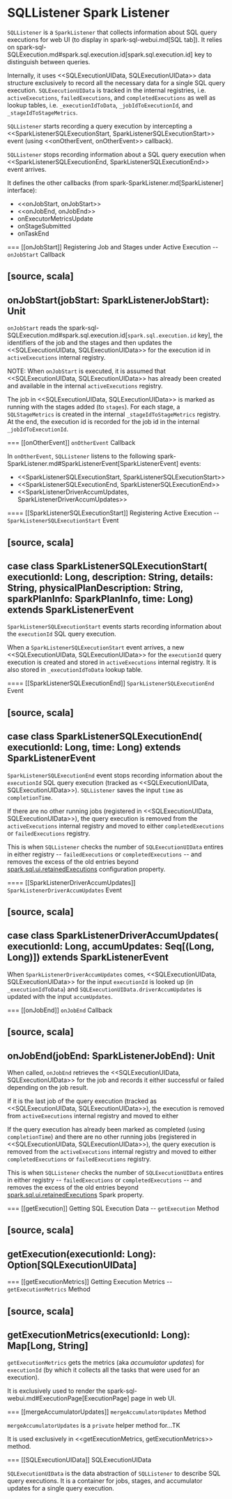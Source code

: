 # SQLListener Spark Listener

`SQLListener` is a `SparkListener` that collects information about SQL query executions for web UI (to display in spark-sql-webui.md[SQL tab]). It relies on spark-sql-SQLExecution.md#spark.sql.execution.id[spark.sql.execution.id] key to distinguish between queries.

Internally, it uses <<SQLExecutionUIData, SQLExecutionUIData>> data structure exclusively to record all the necessary data for a single SQL query execution. `SQLExecutionUIData` is tracked in the internal registries, i.e. `activeExecutions`, `failedExecutions`, and `completedExecutions` as well as lookup tables, i.e. `_executionIdToData`, `_jobIdToExecutionId`, and `_stageIdToStageMetrics`.

`SQLListener` starts recording a query execution by intercepting a <<SparkListenerSQLExecutionStart, SparkListenerSQLExecutionStart>> event (using <<onOtherEvent, onOtherEvent>> callback).

`SQLListener` stops recording information about a SQL query execution when <<SparkListenerSQLExecutionEnd, SparkListenerSQLExecutionEnd>> event arrives.

It defines the other callbacks (from spark-SparkListener.md[SparkListener] interface):

* <<onJobStart, onJobStart>>
* <<onJobEnd, onJobEnd>>
* onExecutorMetricsUpdate
* onStageSubmitted
* onTaskEnd

=== [[onJobStart]] Registering Job and Stages under Active Execution -- `onJobStart` Callback

[source, scala]
----
onJobStart(jobStart: SparkListenerJobStart): Unit
----

`onJobStart` reads the spark-sql-SQLExecution.md#spark.sql.execution.id[`spark.sql.execution.id` key], the identifiers of the job and the stages and then updates the <<SQLExecutionUIData, SQLExecutionUIData>> for the execution id in `activeExecutions` internal registry.

NOTE: When `onJobStart` is executed, it is assumed that <<SQLExecutionUIData, SQLExecutionUIData>> has already been created and available in the internal `activeExecutions` registry.

The job in <<SQLExecutionUIData, SQLExecutionUIData>> is marked as running with the stages added (to `stages`). For each stage, a `SQLStageMetrics` is created in the internal `_stageIdToStageMetrics` registry. At the end, the execution id is recorded for the job id in the internal `_jobIdToExecutionId`.

=== [[onOtherEvent]] `onOtherEvent` Callback

In `onOtherEvent`, `SQLListener` listens to the following spark-SparkListener.md#SparkListenerEvent[SparkListenerEvent] events:

* <<SparkListenerSQLExecutionStart, SparkListenerSQLExecutionStart>>
* <<SparkListenerSQLExecutionEnd, SparkListenerSQLExecutionEnd>>
* <<SparkListenerDriverAccumUpdates, SparkListenerDriverAccumUpdates>>

==== [[SparkListenerSQLExecutionStart]] Registering Active Execution -- `SparkListenerSQLExecutionStart` Event

[source, scala]
----
case class SparkListenerSQLExecutionStart(
  executionId: Long,
  description: String,
  details: String,
  physicalPlanDescription: String,
  sparkPlanInfo: SparkPlanInfo,
  time: Long)
extends SparkListenerEvent
----

`SparkListenerSQLExecutionStart` events starts recording information about the `executionId` SQL query execution.

When a `SparkListenerSQLExecutionStart` event arrives, a new <<SQLExecutionUIData, SQLExecutionUIData>> for the `executionId` query execution is created and stored in `activeExecutions` internal registry. It is also stored in `_executionIdToData` lookup table.

==== [[SparkListenerSQLExecutionEnd]] `SparkListenerSQLExecutionEnd` Event

[source, scala]
----
case class SparkListenerSQLExecutionEnd(
  executionId: Long,
  time: Long)
extends SparkListenerEvent
----

`SparkListenerSQLExecutionEnd` event stops recording information about the `executionId` SQL query execution (tracked as <<SQLExecutionUIData, SQLExecutionUIData>>). `SQLListener` saves the input `time` as `completionTime`.

If there are no other running jobs (registered in <<SQLExecutionUIData, SQLExecutionUIData>>), the query execution is removed from the `activeExecutions` internal registry and moved to either `completedExecutions` or `failedExecutions` registry.

This is when `SQLListener` checks the number of `SQLExecutionUIData` entires in either registry -- `failedExecutions` or `completedExecutions` -- and removes the excess of the old entries beyond [spark.sql.ui.retainedExecutions](configuration-properties.md#spark.sql.ui.retainedExecutions) configuration property.

==== [[SparkListenerDriverAccumUpdates]] `SparkListenerDriverAccumUpdates` Event

[source, scala]
----
case class SparkListenerDriverAccumUpdates(
  executionId: Long,
  accumUpdates: Seq[(Long, Long)])
extends SparkListenerEvent
----

When `SparkListenerDriverAccumUpdates` comes, <<SQLExecutionUIData, SQLExecutionUIData>> for the input `executionId` is looked up (in `_executionIdToData`) and `SQLExecutionUIData.driverAccumUpdates` is updated with the input `accumUpdates`.

=== [[onJobEnd]] `onJobEnd` Callback

[source, scala]
----
onJobEnd(jobEnd: SparkListenerJobEnd): Unit
----

When called, `onJobEnd` retrieves the <<SQLExecutionUIData, SQLExecutionUIData>> for the job and records it either successful or failed depending on the job result.

If it is the last job of the query execution (tracked as <<SQLExecutionUIData, SQLExecutionUIData>>), the execution is removed from `activeExecutions` internal registry and moved to either

If the query execution has already been marked as completed (using `completionTime`) and there are no other running jobs (registered in <<SQLExecutionUIData, SQLExecutionUIData>>), the query execution is removed from the `activeExecutions` internal registry and moved to either `completedExecutions` or `failedExecutions` registry.

This is when `SQLListener` checks the number of `SQLExecutionUIData` entires in either registry -- `failedExecutions` or `completedExecutions` -- and removes the excess of the old entries beyond [spark.sql.ui.retainedExecutions](configuration-properties.md#spark.sql.ui.retainedExecutions) Spark property.

=== [[getExecution]] Getting SQL Execution Data -- `getExecution` Method

[source, scala]
----
getExecution(executionId: Long): Option[SQLExecutionUIData]
----

=== [[getExecutionMetrics]] Getting Execution Metrics -- `getExecutionMetrics` Method

[source, scala]
----
getExecutionMetrics(executionId: Long): Map[Long, String]
----

`getExecutionMetrics` gets the metrics (aka _accumulator updates_) for `executionId` (by which it collects all the tasks that were used for an execution).

It is exclusively used to render the spark-sql-webui.md#ExecutionPage[ExecutionPage] page in web UI.

=== [[mergeAccumulatorUpdates]] `mergeAccumulatorUpdates` Method

`mergeAccumulatorUpdates` is a `private` helper method for...TK

It is used exclusively in <<getExecutionMetrics, getExecutionMetrics>> method.

=== [[SQLExecutionUIData]] SQLExecutionUIData

`SQLExecutionUIData` is the data abstraction of `SQLListener` to describe SQL query executions. It is a container for jobs, stages, and accumulator updates for a single query execution.
